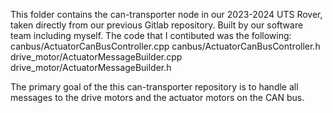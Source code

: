 This folder contains the can-transporter node in our 2023-2024 UTS Rover, taken directly from our previous Gitlab repository. Built by our software team including myself. The code that I contibuted was the following:
canbus/ActuatorCanBusController.cpp
canbus/ActuatorCanBusController.h
drive_motor/ActuatorMessageBuilder.cpp
drive_motor/ActuatorMessageBuilder.h

The primary goal of the this can-transporter repository is to handle all messages to the drive motors and the actuator motors on the CAN bus. 
